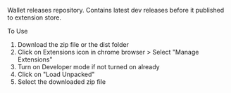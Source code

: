 Wallet releases repository. Contains latest dev releases before it published to extension store.

To Use

1. Download the zip file or the dist folder
2. Click on Extensions icon in chrome browser > Select "Manage Extensions"
3. Turn on Developer mode if not turned on already
4. Click on "Load Unpacked"
5. Select the downloaded zip file

